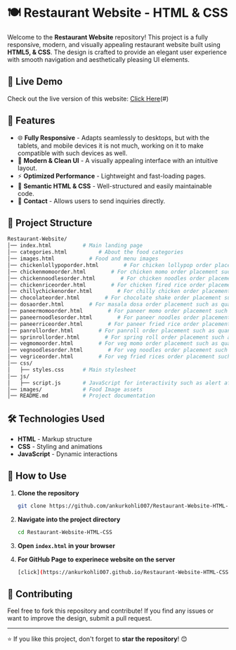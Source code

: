 # 🍽️ Restaurant Website - HTML & CSS

Welcome to the **Restaurant Website** repository! This project is a fully responsive, modern, and visually appealing restaurant website built using **HTML5, & CSS**. The design is crafted to provide an elegant user experience with smooth navigation and aesthetically pleasing UI elements.

## 🚀 Live Demo
Check out the live version of this website: [Click Here](https://ankurkohli007.github.io/Restaurant-Website-HTML-CSS/)(#)

## 📌 Features
- 🌐 **Fully Responsive** - Adapts seamlessly to desktops, but with the tablets, and mobile devices it is not much, working on it to make compatible with such devices as well.
- 🎨 **Modern & Clean UI** - A visually appealing interface with an intuitive layout.
- ⚡ **Optimized Performance** - Lightweight and fast-loading pages.
- 📜 **Semantic HTML & CSS** - Well-structured and easily maintainable code.
- 📨 **Contact** - Allows users to send inquiries directly.

## 📂 Project Structure
```bash
Restaurant-Website/
│── index.html          # Main landing page
│── categories.html          # About the food categories
│── images.html           # Food and menu images
│── chickenlollypoporder.html        # For chicken lollypop order placement such as quantity and total cart value
│── chickenmomoorder.html        # For chicken momo order placement such as quantity and total cart value
│── chickennoodlesorder.html        # For chicken noodles order placement such as quantity and total cart value
│── chickenriceorder.html        # For chicken fired rice order placement such as quantity and total cart value
│── chillychickenorder.html        # For chilly chicken order placement such as quantity and total cart value
│── chocolateorder.html        # For chocolate shake order placement such as quantity and total cart value
│── dosaorder.html        # For masala dosa order placement such as quantity and total cart value
│── paneermomoorder.html        # For paneer momo order placement such as quantity and total cart value
│── paneernoodlesorder.html        # For paneer noodles order placement such as quantity and total cart value
│── paneerriceorder.html        # For paneer fried rice order placement such as quantity and total cart value
│── panrollorder.html        # For panroll order placement such as quantity and total cart value
│── sprinrollorder.html        # For spring roll order placement such as quantity and total cart value
│── vegmomoorder.html        # For veg momo order placement such as quantity and total cart value
│── vegnoodlesorder.html        # For veg noodles order placement such as quantity and total cart value
│── vegriceorder.html        # For veg fried rices order placement such as quantity and total cart value
│── css/
│   ├── styles.css      # Main stylesheet
│── js/
│   ├── script.js       # JavaScript for interactivity such as alert after placing the order and form.rest()
│── images/             # Food Image assets
│── README.md           # Project documentation
```

## 🛠️ Technologies Used
- **HTML** - Markup structure
- **CSS** - Styling and animations
- **JavaScript** - Dynamic interactions

## 🎯 How to Use
1. **Clone the repository**
   ```bash
   git clone https://github.com/ankurkohli007/Restaurant-Website-HTML-CSS.git
   ```
2. **Navigate into the project directory**
   ```bash
   cd Restaurant-Website-HTML-CSS
   ```
3. **Open `index.html` in your browser**

4. **For GitHub Page to experinece website on the server**
   ```bash
   [click](https://ankurkohli007.github.io/Restaurant-Website-HTML-CSS/)
   ```

## 🤝 Contributing
Feel free to fork this repository and contribute! If you find any issues or want to improve the design, submit a pull request.

---
⭐ If you like this project, don't forget to **star the repository**! 😊
